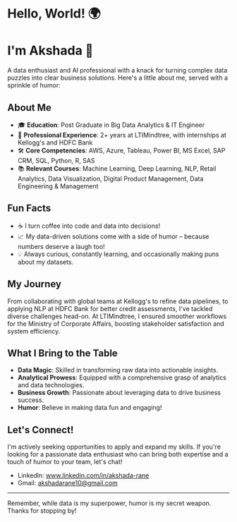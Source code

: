 # Hello, World! 🌍
# I'm Akshada 👋
A data enthusiast and AI professional with a knack for turning complex data puzzles into clear business solutions. Here's a little about me, served with a sprinkle of humor:

## About Me
- 🎓 **Education**: Post Graduate in Big Data Analytics & IT Engineer
- 💼 **Professional Experience**: 2+ years at LTIMindtree, with internships at Kellogg's and HDFC Bank
- 🛠️ **Core Competencies**: AWS, Azure, Tableau, Power BI, MS Excel, SAP CRM, SQL, Python, R, SAS
- 📚 **Relevant Courses**: Machine Learning, Deep Learning, NLP, Retail Analytics, Data Visualization, Digital Product Management, Data Engineering & Management

## Fun Facts
- ☕ I turn coffee into code and data into decisions!
- 📈 My data-driven solutions come with a side of humor – because numbers deserve a laugh too!
- 💡 Always curious, constantly learning, and occasionally making puns about my datasets.

## My Journey
From collaborating with global teams at Kellogg's to refine data pipelines, to applying NLP at HDFC Bank for better credit assessments, I've tackled diverse challenges head-on. At LTIMindtree, I ensured smoother workflows for the Ministry of Corporate Affairs, boosting stakeholder satisfaction and system efficiency.

## What I Bring to the Table
- **Data Magic**: Skilled in transforming raw data into actionable insights.
- **Analytical Prowess**: Equipped with a comprehensive grasp of analytics and data technologies.
- **Business Growth**: Passionate about leveraging data to drive business success.
- **Humor**: Believe in making data fun and engaging!

## Let's Connect!
I'm actively seeking opportunities to apply and expand my skills. If you're looking for a passionate data enthusiast who can bring both expertise and a touch of humor to your team, let's chat!
- Linkedln: www.linkedin.com/in/akshada-rane
- Gmail: akshadarane10@gmail.com
---
Remember, while data is my superpower, humor is my secret weapon. Thanks for stopping by!
